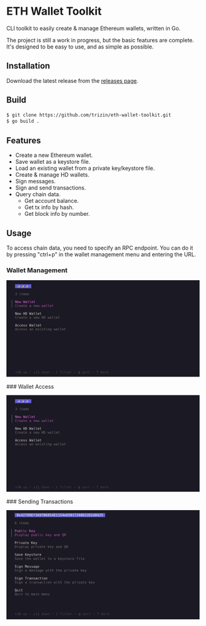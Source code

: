 # ETH Wallet Toolkit

CLI toolkit to easily create & manage Ethereum wallets, written in Go.

The project is still a work in progress, but the basic features are complete. It's designed to be easy to use, and as simple as possible.

## Installation

Download the latest release from the [releases page](https://github.com/trizin/eth-wallet-toolkit/releases).

## Build

```bash
$ git clone https://github.com/trizin/eth-wallet-toolkit.git
$ go build .
```

## Features

- Create a new Ethereum wallet.
- Save wallet as a keystore file.
- Load an existing wallet from a private key/keystore file.
- Create & manage HD wallets.
- Sign messages.
- Sign and send transactions.
- Query chain data.
  - Get account balance.
  - Get tx info by hash.
  - Get block info by number.

## Usage

To access chain data, you need to specify an RPC endpoint. You can do it by pressing "ctrl+p" in the wallet management menu and entering the URL.

### Wallet Management


![gif](.github/img/part1.gif)

### Wallet Access


![gif](.github/img/part2.gif)

### Sending Transactions


![gif](.github/img/sendtx.gif)
